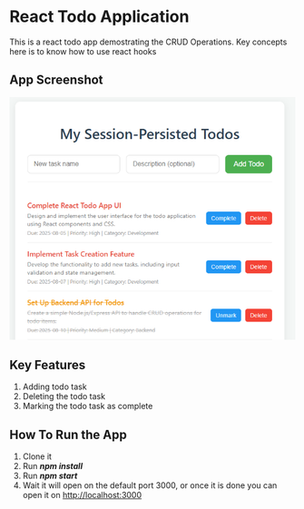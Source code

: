 # React Todo Application
This is a react todo app demostrating the CRUD Operations. Key concepts here is to know how to use react hooks


## App Screenshot
![UI Screenshot for the application](app.png)

## Key Features
1. Adding todo task
2. Deleting the todo task
3. Marking the todo task as complete

## How To Run the App
1. Clone it
2. Run ***npm install***
3. Run ***npm start***
4. Wait it will open on the default port 3000, or once it is done you can open it on [http://localhost:3000](http://localhost:3000)

